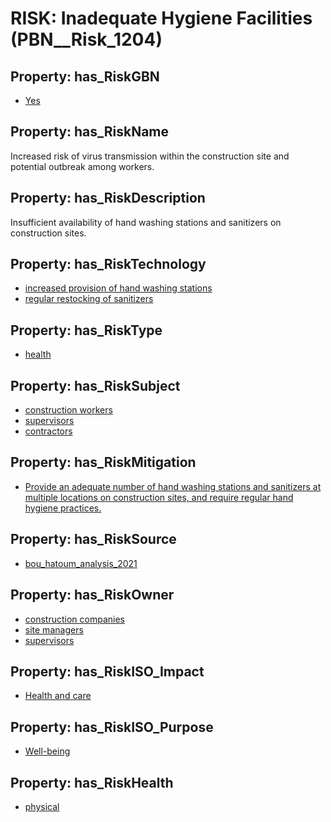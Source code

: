 # RISK: __Inadequate Hygiene Facilities__ (PBN__Risk_1204)

## Property: has_RiskGBN

* [Yes](PBN__RiskGBN_1)

## Property: has_RiskName

Increased risk of virus transmission within the construction site and potential outbreak among workers.

## Property: has_RiskDescription

Insufficient availability of hand washing stations and sanitizers on construction sites.

## Property: has_RiskTechnology

* [increased provision of hand washing stations](PBN__Technology_292)
* [regular restocking of sanitizers](PBN__Technology_293)

## Property: has_RiskType

* [health](PBN__RiskType_4)

## Property: has_RiskSubject

* [construction workers](PBN__Stakeholder_197)
* [supervisors](PBN__Stakeholder_721)
* [contractors](PBN__Stakeholder_179)

## Property: has_RiskMitigation

* [Provide an adequate number of hand washing stations and sanitizers at multiple locations on construction sites, and require regular hand hygiene practices.](PBN__RiskMitigation_1656)

## Property: has_RiskSource

* [bou_hatoum_analysis_2021](PBN__Article_82)

## Property: has_RiskOwner

* [construction companies](PBN__Stakeholder_181)
* [site managers](PBN__Stakeholder_722)
* [supervisors](PBN__Stakeholder_721)

## Property: has_RiskISO_Impact

* [Health and care](PBN__RiskISO_Purpose_0)

## Property: has_RiskISO_Purpose

* [Well-being](PBN__RiskISO_Impact_1)

## Property: has_RiskHealth

* [physical](PBN__RiskHealth_0)

